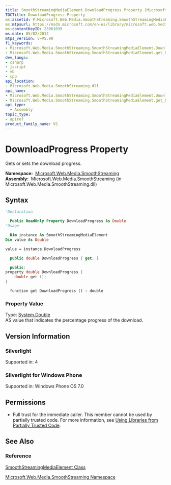 ```yaml
---
title: SmoothStreamingMediaElement.DownloadProgress Property (Microsoft.Web.Media.SmoothStreaming)
TOCTitle: DownloadProgress Property
ms:assetid: P:Microsoft.Web.Media.SmoothStreaming.SmoothStreamingMediaElement.DownloadProgress
ms:mtpsurl: https://msdn.microsoft.com/en-us/library/microsoft.web.media.smoothstreaming.smoothstreamingmediaelement.downloadprogress(v=VS.90)
ms:contentKeyID: 23961039
ms.date: 05/02/2012
mtps_version: v=VS.90
f1_keywords:
- Microsoft.Web.Media.SmoothStreaming.SmoothStreamingMediaElement.DownloadProgress
- Microsoft.Web.Media.SmoothStreaming.SmoothStreamingMediaElement.get_DownloadProgress
dev_langs:
- csharp
- jscript
- vb
- cpp
api_location:
- Microsoft.Web.Media.SmoothStreaming.dll
api_name:
- Microsoft.Web.Media.SmoothStreaming.SmoothStreamingMediaElement.DownloadProgress
- Microsoft.Web.Media.SmoothStreaming.SmoothStreamingMediaElement.get_DownloadProgress
api_type:
  - Assembly
topic_type:
- apiref
product_family_name: VS
---
```


# DownloadProgress Property

Gets or sets the download progress.

**Namespace:**  [Microsoft.Web.Media.SmoothStreaming](microsoft-web-media-smoothstreaming-namespace_1.md)  
**Assembly:**  Microsoft.Web.Media.SmoothStreaming (in Microsoft.Web.Media.SmoothStreaming.dll)

## Syntax

```vb
'Declaration

  Public ReadOnly Property DownloadProgress As Double
'Usage

  Dim instance As SmoothStreamingMediaElement
Dim value As Double

value = instance.DownloadProgress
```

```csharp
  public double DownloadProgress { get; }
```

```cpp
  public:
property double DownloadProgress {
    double get ();
}
```

```jscript
  function get DownloadProgress () : double
```

### Property Value

Type: [System.Double](https://msdn.microsoft.com/library/643eft0t)  
AS value that indicates the percentage progress of the download.  

## Version Information

### Silverlight

Supported in: 4  

### Silverlight for Windows Phone

Supported in: Windows Phone OS 7.0  

## Permissions

  - Full trust for the immediate caller. This member cannot be used by partially trusted code. For more information, see [Using Libraries from Partially Trusted Code](https://msdn.microsoft.com/library/8skskf63).

## See Also

### Reference

[SmoothStreamingMediaElement Class](smoothstreamingmediaelement-class-microsoft-web-media-smoothstreaming_1.md)

[Microsoft.Web.Media.SmoothStreaming Namespace](microsoft-web-media-smoothstreaming-namespace_1.md)

